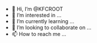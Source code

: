 - 👋 Hi, I’m @KFCROOT
- 👀 I’m interested in ...
- 🌱 I’m currently learning ...
- 💞️ I’m looking to collaborate on ...
- 📫 How to reach me ...

<!---
KFCROOT/KFCROOT is a ✨ special ✨ repository because its `README.md` (this file) appears on your GitHub profile.
You can click the Preview link to take a look at your changes.
--->
